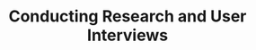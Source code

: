 ---
title: Conducting Research and User Interviews
ready: false
tags: []
nqf: ncit
unit_standards: [114076, 115358]
---